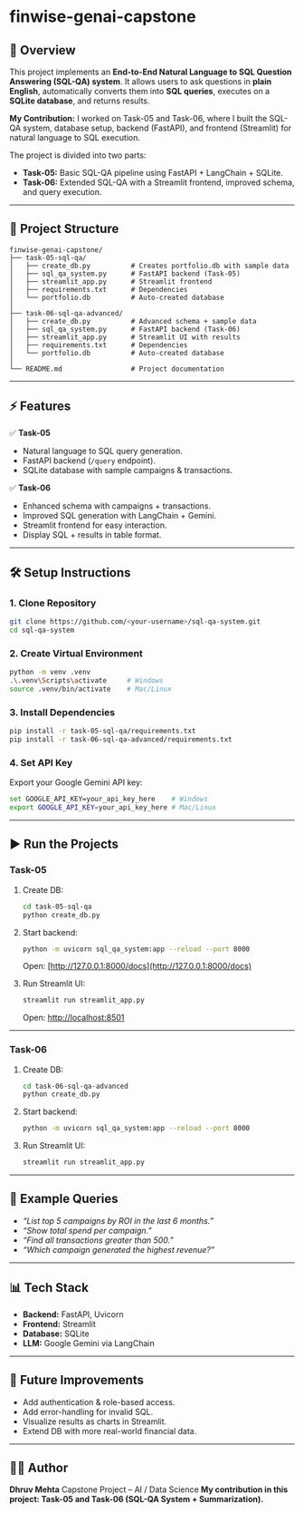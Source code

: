# finwise-genai-capstone

## 🚀 Overview

This project implements an **End-to-End Natural Language to SQL Question Answering (SQL-QA) system**.
It allows users to ask questions in **plain English**, automatically converts them into **SQL queries**, executes on a **SQLite database**, and returns results.

**My Contribution:** I worked on Task-05 and Task-06, where I built the SQL-QA system, database setup, backend (FastAPI), and frontend (Streamlit) for natural language to SQL execution.

The project is divided into two parts:

* **Task-05:** Basic SQL-QA pipeline using FastAPI + LangChain + SQLite.
* **Task-06:** Extended SQL-QA with a Streamlit frontend, improved schema, and query execution.

---

## 📂 Project Structure

```
finwise-genai-capstone/
├── task-05-sql-qa/
│   ├── create_db.py          # Creates portfolio.db with sample data
│   ├── sql_qa_system.py      # FastAPI backend (Task-05)
│   ├── streamlit_app.py      # Streamlit frontend
│   ├── requirements.txt      # Dependencies
│   └── portfolio.db          # Auto-created database
│
├── task-06-sql-qa-advanced/
│   ├── create_db.py          # Advanced schema + sample data
│   ├── sql_qa_system.py      # FastAPI backend (Task-06)
│   ├── streamlit_app.py      # Streamlit UI with results
│   ├── requirements.txt      # Dependencies
│   └── portfolio.db          # Auto-created database
│
└── README.md                 # Project documentation
```

---

## ⚡ Features

✅ **Task-05**

* Natural language to SQL query generation.
* FastAPI backend (`/query` endpoint).
* SQLite database with sample campaigns & transactions.

✅ **Task-06**

* Enhanced schema with campaigns + transactions.
* Improved SQL generation with LangChain + Gemini.
* Streamlit frontend for easy interaction.
* Display SQL + results in table format.

---

## 🛠️ Setup Instructions

### 1. Clone Repository

```bash
git clone https://github.com/<your-username>/sql-qa-system.git
cd sql-qa-system
```

### 2. Create Virtual Environment

```bash
python -m venv .venv
.\.venv\Scripts\activate     # Windows
source .venv/bin/activate    # Mac/Linux
```

### 3. Install Dependencies

```bash
pip install -r task-05-sql-qa/requirements.txt
pip install -r task-06-sql-qa-advanced/requirements.txt
```

### 4. Set API Key

Export your Google Gemini API key:

```bash
set GOOGLE_API_KEY=your_api_key_here    # Windows
export GOOGLE_API_KEY=your_api_key_here # Mac/Linux
```

---

## ▶️ Run the Projects

### Task-05

1. Create DB:

   ```bash
   cd task-05-sql-qa
   python create_db.py
   ```
2. Start backend:

   ```bash
   python -m uvicorn sql_qa_system:app --reload --port 8000
   ```

   Open: [http://127.0.0.1:8000/docs](http://127.0.0.1:8000/docs)
3. Run Streamlit UI:

   ```bash
   streamlit run streamlit_app.py
   ```

   Open: [http://localhost:8501](http://localhost:8501)

---

### Task-06

1. Create DB:

   ```bash
   cd task-06-sql-qa-advanced
   python create_db.py
   ```
2. Start backend:

   ```bash
   python -m uvicorn sql_qa_system:app --reload --port 8000
   ```
3. Run Streamlit UI:

   ```bash
   streamlit run streamlit_app.py
   ```

---

## 📝 Example Queries

* *“List top 5 campaigns by ROI in the last 6 months.”*
* *“Show total spend per campaign.”*
* *“Find all transactions greater than 500.”*
* *“Which campaign generated the highest revenue?”*

---

## 📊 Tech Stack

* **Backend:** FastAPI, Uvicorn
* **Frontend:** Streamlit
* **Database:** SQLite
* **LLM:** Google Gemini via LangChain

---

## 🔮 Future Improvements

* Add authentication & role-based access.
* Add error-handling for invalid SQL.
* Visualize results as charts in Streamlit.
* Extend DB with more real-world financial data.

---

## 👨‍💻 Author

**Dhruv Mehta**
Capstone Project – AI / Data Science
**My contribution in this project: Task-05 and Task-06 (SQL-QA System + Summarization).**


